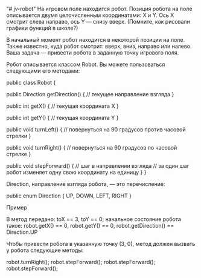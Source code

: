 "# jv-robot" 
На игровом поле находится робот. Позиция робота на поле описывается двумя целочисленным координатами: X и Y. Ось X смотрит слева направо, ось Y — снизу вверх. (Помните, как рисовали графики функций в школе?)

В начальный момент робот находится в некоторой позиции на поле. Также известно, куда робот смотрит: вверх, вниз, направо или налево. Ваша задача — привести робота в заданную точку игрового поля.

Робот описывается классом Robot. Вы можете пользоваться следующими его методами:

public class Robot {

public Direction getDirection() {
    // текущее направление взгляда
}

public int getX() {
    // текущая координата X
}

public int getY() {
    // текущая координата Y
}

public void turnLeft() {
    // повернуться на 90 градусов против часовой стрелки
}

public void turnRight() {
    // повернуться на 90 градусов по часовой стрелке
}

public void stepForward() {
    // шаг в направлении взгляда
    // за один шаг робот изменяет одну свою координату на единицу
}
}

Direction, направление взгляда робота, — это перечисление:

public enum Direction { UP, DOWN, LEFT, RIGHT }

Пример

В метод передано: toX == 3, toY == 0; начальное состояние робота такое: robot.getX() == 0, robot.getY() == 0, robot.getDirection() == Direction.UP

Чтобы привести робота в указанную точку (3, 0), метод должен вызвать у робота следующие методы:

robot.turnRight(); robot.stepForward(); robot.stepForward(); robot.stepForward();